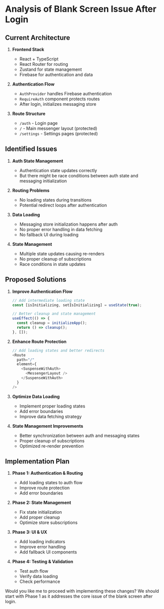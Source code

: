 # Analysis of Blank Screen Issue After Login

## Current Architecture

1. **Frontend Stack**
   - React + TypeScript
   - React Router for routing
   - Zustand for state management
   - Firebase for authentication and data

2. **Authentication Flow**
   - `AuthProvider` handles Firebase authentication
   - `RequireAuth` component protects routes
   - After login, initializes messaging store

3. **Route Structure**
   - `/auth` - Login page
   - `/` - Main messenger layout (protected)
   - `/settings` - Settings pages (protected)

## Identified Issues

1. **Auth State Management**
   - Authentication state updates correctly
   - But there might be race conditions between auth state and messaging initialization

2. **Routing Problems**
   - No loading states during transitions
   - Potential redirect loops after authentication

3. **Data Loading**
   - Messaging store initialization happens after auth
   - No proper error handling in data fetching
   - No fallback UI during loading

4. **State Management**
   - Multiple state updates causing re-renders
   - No proper cleanup of subscriptions
   - Race conditions in state updates

## Proposed Solutions

1. **Improve Authentication Flow**
   ```typescript
   // Add intermediate loading state
   const [isInitializing, setIsInitializing] = useState(true);
   
   // Better cleanup and state management
   useEffect(() => {
     const cleanup = initializeApp();
     return () => cleanup();
   }, []);
   ```

2. **Enhance Route Protection**
   ```typescript
   // Add loading states and better redirects
   <Route
     path="/"
     element={
       <SuspenseWithAuth>
         <MessengerLayout />
       </SuspenseWithAuth>
     }
   />
   ```

3. **Optimize Data Loading**
   - Implement proper loading states
   - Add error boundaries
   - Improve data fetching strategy

4. **State Management Improvements**
   - Better synchronization between auth and messaging states
   - Proper cleanup of subscriptions
   - Optimized re-render prevention

## Implementation Plan

1. **Phase 1: Authentication & Routing**
   - Add loading states to auth flow
   - Improve route protection
   - Add error boundaries

2. **Phase 2: State Management**
   - Fix state initialization
   - Add proper cleanup
   - Optimize store subscriptions

3. **Phase 3: UI & UX**
   - Add loading indicators
   - Improve error handling
   - Add fallback UI components

4. **Phase 4: Testing & Validation**
   - Test auth flow
   - Verify data loading
   - Check performance

Would you like me to proceed with implementing these changes? We should start with Phase 1 as it addresses the core issue of the blank screen after login.